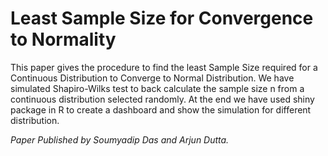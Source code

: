 # Least Sample Size for Convergence to Normality
This paper gives the procedure to find the least Sample Size required for a Continuous Distribution to Converge to
Normal Distribution. We have simulated Shapiro-Wilks test to back calculate the sample size n from a continuous
distribution selected randomly. At the end we have used shiny package in R to create a dashboard and show the
simulation for different distribution.

_Paper Published by Soumyadip Das and Arjun Dutta._
